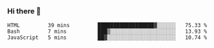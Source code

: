 ### Hi there 👋

<!--START_SECTION:waka-->

```text
HTML         39 mins         ██████████████████▓░░░░░░   75.33 %
Bash         7 mins          ███▒░░░░░░░░░░░░░░░░░░░░░   13.93 %
JavaScript   5 mins          ██▓░░░░░░░░░░░░░░░░░░░░░░   10.74 %
```

<!--END_SECTION:waka-->
<!--
**Boombag0607/Boombag0607** is a ✨ _special_ ✨ repository because its `README.md` (this file) appears on your GitHub profile.

Here are some ideas to get you started:

- 🔭 I’m currently working on ...
- 🌱 I’m currently learning ...
- 👯 I’m looking to collaborate on ...
- 🤔 I’m looking for help with ...
- 💬 Ask me about ...
- 📫 How to reach me: ...
- 😄 Pronouns: ...
- ⚡ Fun fact: ...
-->
